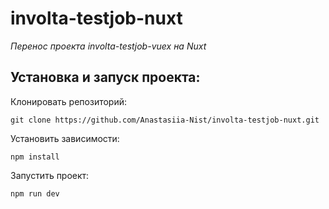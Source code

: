 # involta-testjob-nuxt

_Перенос проекта involta-testjob-vuex на Nuxt_


## Установка и запуск проекта:

Клонировать репозиторий:

    git clone https://github.com/Anastasiia-Nist/involta-testjob-nuxt.git

Установить зависимости:

    npm install

Запустить проект:

    npm run dev
